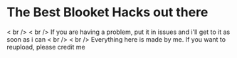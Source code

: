 # The Best Blooket Hacks out there
< br />
< br />
If you are having a problem, put it in issues and i'll get to it as soon as i can
< br />
< br />
Everything here is made by me. If you want to reupload, please credit me
